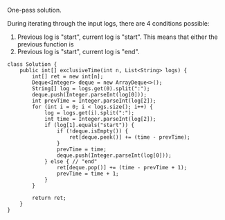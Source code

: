 One-pass solution. 

During iterating through the input logs, there are 4 conditions possible:
1. Previous log is "start", current log is "start". This means that either the previous function is 
2. Previous log is "start", current log is "end".

```
class Solution {
    public int[] exclusiveTime(int n, List<String> logs) {
        int[] ret = new int[n];
        Deque<Integer> deque = new ArrayDeque<>();
        String[] log = logs.get(0).split(":");
        deque.push(Integer.parseInt(log[0]));
        int prevTime = Integer.parseInt(log[2]);
        for (int i = 0; i < logs.size(); i++) {
            log = logs.get(i).split(":");
            int time = Integer.parseInt(log[2]);
            if (log[1].equals("start")) {
                if (!deque.isEmpty()) {
                    ret[deque.peek()] += (time - prevTime);
                }
                prevTime = time;
                deque.push(Integer.parseInt(log[0]));
            } else { // "end"
                ret[deque.pop()] += (time - prevTime + 1);
                prevTime = time + 1;
            }
        }
        
        return ret;
    }
}
```
